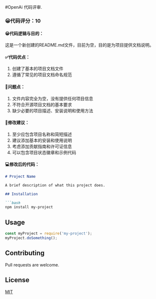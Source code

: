 #OpenAi 代码评审.
### 😀代码评分：10
#### 😀代码逻辑与目的：
这是一个新创建的README.md文件，目前为空，目的是为项目提供文档说明。
#### ✅代码优点：
1. 创建了基本的项目文档文件
2. 遵循了常见的项目文档命名规范
#### 🤔问题点：
1. 文件内容完全为空，没有提供任何项目信息
2. 不符合开源项目文档的基本要求
3. 缺少必要的项目描述、安装说明和使用方法
#### 🎯修改建议：
1. 至少应包含项目名称和简短描述
2. 建议添加基本的安装和使用说明
3. 考虑添加贡献指南和许可证信息
4. 可以包含项目状态徽章和示例代码
#### 💻修改后的代码：
```markdown
# Project Name

A brief description of what this project does.

## Installation

```bash
npm install my-project
```

## Usage

```javascript
const myProject = require('my-project');
myProject.doSomething();
```

## Contributing
Pull requests are welcome. 

## License
[MIT](https://choosealicense.com/licenses/mit/)
```